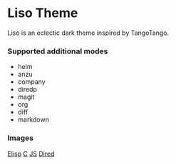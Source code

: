 Liso Theme
==========

Liso is an eclectic dark theme inspired by TangoTango.

### Supported additional modes

* helm
* anzu
* company
* diredp
* magit
* org
* diff
* markdown

### Images
[Elisp](/img/elisp.png)
[C](/img/c.png)
[JS](/img/js.png)
[Dired](/img/dired.png)
